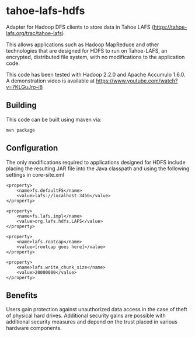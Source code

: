 tahoe-lafs-hdfs
===============

Adapter for Hadoop DFS clients to store data in Tahoe LAFS (https://tahoe-lafs.org/trac/tahoe-lafs)

This allows applications such as Hadoop MapReduce and other technologies that are designed for HDFS to run on Tahoe-LAFS, an encrypted, distributed file system, with no modifications to the application code.

This code has been tested with Hadoop 2.2.0 and Apache Accumulo 1.6.0. A demonstration video is available at https://www.youtube.com/watch?v=7KLGuJro-i8

Building
--------
This code can be built using maven via:

  
	mvn package
  

Configuration
-------------
The only modifications required to applications designed for HDFS include placing the resulting JAR file into the Java classpath and using the following settings in core-site.xml

	<property>
		<name>fs.defaultFS</name>
		<value>lafs://localhost:3456</value>
	</property> 
  
	<property>
		<name>fs.lafs.impl</name>
		<value>org.lafs.hdfs.LAFS</value>
	</property>
	
	<property>
		<name>lafs.rootcap</name>
		<value>[rootcap goes here]</value>
	</property>
	
	<property>
		<name>lafs.write_chunk_size</name>
		<value>20000000</value>
	</property>


Benefits
--------
Users gain protection against unauthorized data access in the case of theft of physical hard drives. Additional security gains are possible with additional security measures and depend on the trust placed in various hardware components.

